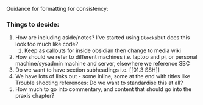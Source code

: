 Guidance for formatting for consistency:


### Things to decide:

1. How are including aside/notes? I've started using `Blocks`but does this look too much like code?
	1. Keep as callouts for inside obsidian then change to media wiki
2. How should we refer to different machines i.e. laptop and pi, or personal machine/sysadmin machine and server, elsewhere we reference SBC
3. Do we want to have section subheadings i.e. [[01.3 SSH]]
4. We have lots of links out - some inline, some at the end with titles like Trouble shooting references: Do we want to standardise this at all?
5. How much to go into commentary, and content that should go into the praxis chapter?
